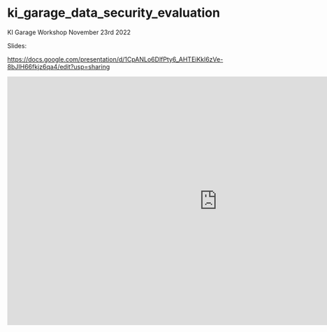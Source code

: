 # ki_garage_data_security_evaluation
KI Garage Workshop November 23rd 2022

Slides:

https://docs.google.com/presentation/d/1CpANLo6DlfPty6_AHTEiKkl6zVe-8bJIH66fkjz6qa4/edit?usp=sharing

<iframe src="https://docs.google.com/presentation/d/e/2PACX-1vRuA_-05yiT6Li_KEqbCjhci4-gnnn3tIrJd482TJnki-gpWRdEwd_s2qQZGmty1HN05pMVjb6yR0l_/embed?start=false&loop=false&delayms=3000" frameborder="0" width="960" height="569" allowfullscreen="true" mozallowfullscreen="true" webkitallowfullscreen="true"></iframe>
